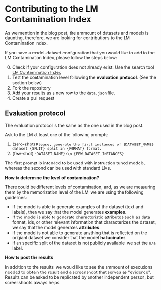 # Contributing to the LM Contamination Index

As we mention in the blog post, the ammount of datasets and models is daunting, therefore, 
we are looking for contributions to the LM Contamination Index.

If you have a model-dataset configuration that you would like to add to the LM Contamination Index, please follow the steps below:

0. Check if your configuration does not already exist. Use the search tool [LM Contamination Index](https://hitz-zentroa.github.io/lm-contamination/)
1. Test the contamination level following the **evaluation protocol**. (See the section below)
2. Fork the repository
3. Add your results as a new row to the `data.json` file.
4. Create a pull request

## Evaluation protocol

The evaluation protocol is the same as the one used in the blog post.

Ask to the LM at least one of the following prompts:
1. (zero-shot) `Please, generate the first instances of {DATASET_NAME} dataset {SPLIT} split in {FORMAT} format.`
2. (few-shot) `{DATASET_NAME}:\n {FEW_DATASET_INSTANCES}`

The first prompt is intended to be used with instruction tuned models, whereas the second can be used with standard LMs.

**How to determine the level of contamination?**

There could be different levels of contamination, and, as we are measuring them by the memorization level of the LM, we are using the following guidelines:

* If the model is able to generate examples of the dataset (text and labels), then we say that the model generates **examples**.
* If the model is able to generate characteristic attributes such as data format, ids, or other relevant information that characterizes the dataset, we say that the model generates **attributes**.
* If the model is not able to generate anything that is reflected on the origianl dataset we consider that the model **hallucinates**.
* If an specific split of the dataset is not publicly available, we set the `n/a` label.

**How to post the results**

In addition to the results, we would like to see the ammount of executions needed to obtain the result and a screenshoot that serves as "evidence". Results can be asked to be replicated by another independent person, but screenshoots always helps.
